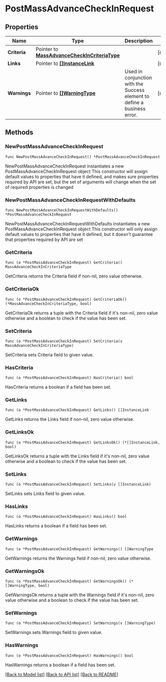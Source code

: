 # PostMassAdvanceCheckInRequest

## Properties

Name | Type | Description | Notes
------------ | ------------- | ------------- | -------------
**Criteria** | Pointer to [**MassAdvanceCheckInCriteriaType**](MassAdvanceCheckInCriteriaType.md) |  | [optional] 
**Links** | Pointer to [**[]InstanceLink**](InstanceLink.md) |  | [optional] 
**Warnings** | Pointer to [**[]WarningType**](WarningType.md) | Used in conjunction with the Success element to define a business error. | [optional] 

## Methods

### NewPostMassAdvanceCheckInRequest

`func NewPostMassAdvanceCheckInRequest() *PostMassAdvanceCheckInRequest`

NewPostMassAdvanceCheckInRequest instantiates a new PostMassAdvanceCheckInRequest object
This constructor will assign default values to properties that have it defined,
and makes sure properties required by API are set, but the set of arguments
will change when the set of required properties is changed

### NewPostMassAdvanceCheckInRequestWithDefaults

`func NewPostMassAdvanceCheckInRequestWithDefaults() *PostMassAdvanceCheckInRequest`

NewPostMassAdvanceCheckInRequestWithDefaults instantiates a new PostMassAdvanceCheckInRequest object
This constructor will only assign default values to properties that have it defined,
but it doesn't guarantee that properties required by API are set

### GetCriteria

`func (o *PostMassAdvanceCheckInRequest) GetCriteria() MassAdvanceCheckInCriteriaType`

GetCriteria returns the Criteria field if non-nil, zero value otherwise.

### GetCriteriaOk

`func (o *PostMassAdvanceCheckInRequest) GetCriteriaOk() (*MassAdvanceCheckInCriteriaType, bool)`

GetCriteriaOk returns a tuple with the Criteria field if it's non-nil, zero value otherwise
and a boolean to check if the value has been set.

### SetCriteria

`func (o *PostMassAdvanceCheckInRequest) SetCriteria(v MassAdvanceCheckInCriteriaType)`

SetCriteria sets Criteria field to given value.

### HasCriteria

`func (o *PostMassAdvanceCheckInRequest) HasCriteria() bool`

HasCriteria returns a boolean if a field has been set.

### GetLinks

`func (o *PostMassAdvanceCheckInRequest) GetLinks() []InstanceLink`

GetLinks returns the Links field if non-nil, zero value otherwise.

### GetLinksOk

`func (o *PostMassAdvanceCheckInRequest) GetLinksOk() (*[]InstanceLink, bool)`

GetLinksOk returns a tuple with the Links field if it's non-nil, zero value otherwise
and a boolean to check if the value has been set.

### SetLinks

`func (o *PostMassAdvanceCheckInRequest) SetLinks(v []InstanceLink)`

SetLinks sets Links field to given value.

### HasLinks

`func (o *PostMassAdvanceCheckInRequest) HasLinks() bool`

HasLinks returns a boolean if a field has been set.

### GetWarnings

`func (o *PostMassAdvanceCheckInRequest) GetWarnings() []WarningType`

GetWarnings returns the Warnings field if non-nil, zero value otherwise.

### GetWarningsOk

`func (o *PostMassAdvanceCheckInRequest) GetWarningsOk() (*[]WarningType, bool)`

GetWarningsOk returns a tuple with the Warnings field if it's non-nil, zero value otherwise
and a boolean to check if the value has been set.

### SetWarnings

`func (o *PostMassAdvanceCheckInRequest) SetWarnings(v []WarningType)`

SetWarnings sets Warnings field to given value.

### HasWarnings

`func (o *PostMassAdvanceCheckInRequest) HasWarnings() bool`

HasWarnings returns a boolean if a field has been set.


[[Back to Model list]](../README.md#documentation-for-models) [[Back to API list]](../README.md#documentation-for-api-endpoints) [[Back to README]](../README.md)


